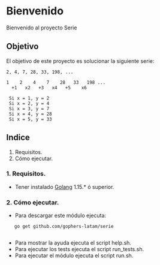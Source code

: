 # Bienvenido

Bienvenido al proyecto Serie

## Objetivo
El objetivo de este proyecto es solucionar la siguiente serie:

  ````
  2, 4, 7, 28, 33, 198, ...
  
  1    2    4    7    28   33   198 ...
    +1   x2   +3   x4   +5    x6
   
   Si x = 1, y = 2
   Si x = 2, y = 4
   Si x = 3, y = 7
   Si x = 4, y = 28
   Si x = 5, y = 33
  
  ````
## Indice
1. Requisitos.
2. Cómo ejecutar.

### 1. Requisitos.
* Tener instalado [Golang](https://golang.org/dl/) 1.15.* ó superior.

### 2. Cómo ejecutar.
* Para descargar este módulo ejecuta:
````
   go get github.com/gophers-latam/serie
  
  ````  
* Para mostrar la ayuda ejecuta el script help.sh.
* Para ejecutar los tests ejecuta el script run_tests.sh.
* Para ejecutar el módulo ejecuta el script run.sh.
